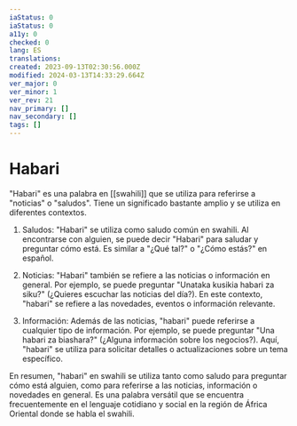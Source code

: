 ```yaml
---
iaStatus: 0
iaStatus: 0
a11y: 0
checked: 0
lang: ES
translations: 
created: 2023-09-13T02:30:56.000Z
modified: 2024-03-13T14:33:29.664Z
ver_major: 0
ver_minor: 1
ver_rev: 21
nav_primary: []
nav_secondary: []
tags: []
---
```

# Habari

"Habari" es una palabra en [[swahili]] que se utiliza para referirse a "noticias" o "saludos". Tiene un significado bastante amplio y se utiliza en diferentes contextos.

1.  Saludos: "Habari" se utiliza como saludo común en swahili. Al encontrarse con alguien, se puede decir "Habari" para saludar y preguntar cómo está. Es similar a "¿Qué tal?" o "¿Cómo estás?" en español.
    
2.  Noticias: "Habari" también se refiere a las noticias o información en general. Por ejemplo, se puede preguntar "Unataka kusikia habari za siku?" (¿Quieres escuchar las noticias del día?). En este contexto, "habari" se refiere a las novedades, eventos o información relevante.
    
3.  Información: Además de las noticias, "habari" puede referirse a cualquier tipo de información. Por ejemplo, se puede preguntar "Una habari za biashara?" (¿Alguna información sobre los negocios?). Aquí, "habari" se utiliza para solicitar detalles o actualizaciones sobre un tema específico.
    

En resumen, "habari" en swahili se utiliza tanto como saludo para preguntar cómo está alguien, como para referirse a las noticias, información o novedades en general. Es una palabra versátil que se encuentra frecuentemente en el lenguaje cotidiano y social en la región de África Oriental donde se habla el swahili.